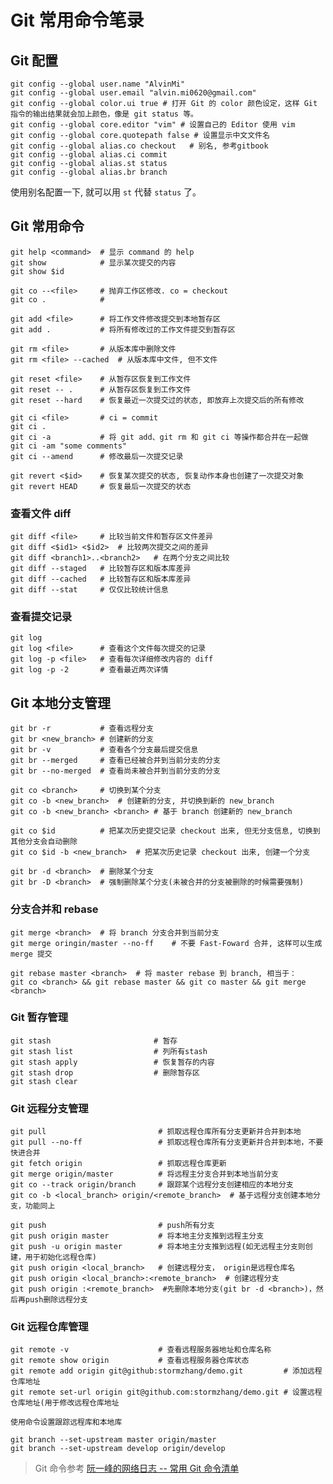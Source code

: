 # Git 常用命令笔录
## Git 配置

	git config --global user.name "AlvinMi"
	git config --global user.email "alvin.mi0620@gmail.com"
	git config --global color.ui true # 打开 Git 的 color 颜色设定，这样 Git 指令的输出结果就会加上颜色，像是 git status 等。
	git config --global core.editor "vim" # 设置自己的 Editor 使用 vim
	git config --global core.quotepath false # 设置显示中文文件名
	git config --global alias.co checkout	# 别名, 参考gitbook 
	git config --global alias.ci commit
	git config --global alias.st status
	git config --global alias.br branch

使用别名配置一下, 就可以用 `st` 代替 `status` 了。

## Git 常用命令

	git help <command>  # 显示 command 的 help
	git show 		    # 显示某次提交的内容
	git show $id	

	git co --<file>	    # 抛弃工作区修改. co = checkout 
	git co .			# 

	git add <file>		# 将工作文件修改提交到本地暂存区
	git add .			# 将所有修改过的工作文件提交到暂存区

	git rm <file>		# 从版本库中删除文件
	git rm <file> --cached 	# 从版本库中文件, 但不文件

	git reset <file>	# 从暂存区恢复到工作文件
	git reset -- . 		# 从暂存区恢复到工作文件
	git reset --hard	# 恢复最近一次提交过的状态, 即放弃上次提交后的所有修改

	git ci <file>		# ci = commit
	git ci .
	git ci -a			# 将 git add、git rm 和 git ci 等操作都合并在一起做
	git ci -am "some comments"
	git ci --amend 		# 修改最后一次提交记录

	git revert <$id>	# 恢复某次提交的状态, 恢复动作本身也创建了一次提交对象
	git revert HEAD 	# 恢复最后一次提交的状态


### 查看文件 diff

	git diff <file>		# 比较当前文件和暂存区文件差异 
	git diff <$id1> <$id2>	# 比较两次提交之间的差异
	git diff <branch1>..<branch2>	# 在两个分支之间比较
	git diff --staged	# 比较暂存区和版本库差异
	git diff --cached 	# 比较暂存区和版本库差异
	git diff --stat		# 仅仅比较统计信息

### 查看提交记录

	git log
	git log <file>		# 查看这个文件每次提交的记录
	git log -p <file> 	# 查看每次详细修改内容的 diff 
	git log -p -2		# 查看最近两次详情


## Git 本地分支管理

	git br -r			# 查看远程分支
	git br <new_branch> # 创建新的分支
	git br -v			# 查看各个分支最后提交信息
	git br --merged		# 查看已经被合并到当前分支的分支
	git br --no-merged	# 查看尚未被合并到当前分支的分支

	git co <branch>		# 切换到某个分支
	git co -b <new_branch>	# 创建新的分支, 并切换到新的 new_branch
	git co -b <new_branch> <branch>	# 基于 branch 创建新的 new_branch

	git co $id			# 把某次历史提交记录 checkout 出来, 但无分支信息, 切换到其他分支会自动删除
	git co $id -b <new_branch>	# 把某次历史记录 checkout 出来, 创建一个分支

	git br -d <branch>	# 删除某个分支
	git br -D <branch>	# 强制删除某个分支(未被合并的分支被删除的时候需要强制)

### 分支合并和 rebase

	git merge <branch>	# 将 branch 分支合并到当前分支
	git merge oringin/master --no-ff	# 不要 Fast-Foward 合并, 这样可以生成 merge 提交

	git rebase master <branch>	# 将 master rebase 到 branch, 相当于：
	git co <branch> && git rebase master && git co master && git merge <branch>

### Git 暂存管理

	git stash                       # 暂存
	git stash list                  # 列所有stash
	git stash apply                 # 恢复暂存的内容
	git stash drop                  # 删除暂存区
	git stash clear					

### Git 远程分支管理

	git pull                         # 抓取远程仓库所有分支更新并合并到本地
	git pull --no-ff                 # 抓取远程仓库所有分支更新并合并到本地，不要快进合并
	git fetch origin                 # 抓取远程仓库更新
	git merge origin/master          # 将远程主分支合并到本地当前分支
	git co --track origin/branch     # 跟踪某个远程分支创建相应的本地分支
	git co -b <local_branch> origin/<remote_branch>  # 基于远程分支创建本地分支，功能同上

	git push                         # push所有分支
	git push origin master           # 将本地主分支推到远程主分支
	git push -u origin master        # 将本地主分支推到远程(如无远程主分支则创建，用于初始化远程仓库)
	git push origin <local_branch>   # 创建远程分支， origin是远程仓库名
	git push origin <local_branch>:<remote_branch>  # 创建远程分支
	git push origin :<remote_branch>  #先删除本地分支(git br -d <branch>)，然后再push删除远程分支

### Git 远程仓库管理
	
	git remote -v                    # 查看远程服务器地址和仓库名称
	git remote show origin           # 查看远程服务器仓库状态
	git remote add origin git@github:stormzhang/demo.git         # 添加远程仓库地址
	git remote set-url origin git@github.com:stormzhang/demo.git # 设置远程仓库地址(用于修改远程仓库地址

	使用命令设置跟踪远程库和本地库

	git branch --set-upstream master origin/master
	git branch --set-upstream develop origin/develop



> Git 命令参考 [阮一峰的网络日志 -- 常用 Git 命令清单](http://www.ruanyifeng.com/blog/2015/12/git-cheat-sheet.html)